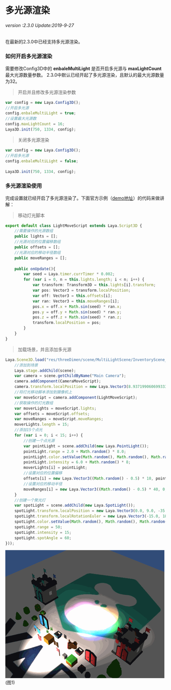 # 多光源渲染

###### *version :2.3.0   Update:2019-9-27*

在最新的2.3.0中已经支持多光源渲染。	

### 如何开启多光源渲染

需要修改Config3D中的 **enbaleMultiLight** 是否开启多光源与 **maxLightCount** 最大光源数量参数。 2.3.0中默认已经开起了多光源渲染，且默认的最大光源数量为32。

> 开启并且修改多光源渲染参数

```typescript
var config = new Laya.Config3D();
//开启多光源
config.enbaleMultiLight = true;
//设置最大光源数
config.maxLightCount = 16;
Laya3D.init(750, 1334, config);
```

> 关闭多光源渲染

```typescript
var config = new Laya.Config3D();
//开启多光源
config.enbaleMultiLight = false;

Laya3D.init(750, 1334, config);
```

### 多光源渲染使用

完成设置就已经开启了多光源渲染了。下面官方示例（[demo地址](http://layaair2.ldc2.layabox.com/demo2/?language=ch&category=3d&group=Lighting&name=MultiLight)）的代码来做讲解：

> 移动灯光脚本

```typescript
export default class LightMoveScript extends Laya.Script3D {
    //需要操作的光源数组
	public lights = [];
	//光源对应的位置偏移数组
	public offsets = [];
	//光源对应的移动半径数组
	public moveRanges = [];

	public onUpdate(){
		var seed = Laya.timer.currTimer * 0.002;
		for (var i = 0, n = this.lights.length; i < n; i++) {
			var transform: Transform3D = this.lights[i].transform;
			var pos: Vector3 = transform.localPosition;
			var off: Vector3 = this.offsets[i];
			var ran: Vector3 = this.moveRanges[i];
			pos.x = off.x + Math.sin(seed) * ran.x;
			pos.y = off.y + Math.sin(seed) * ran.y;
			pos.z = off.z + Math.sin(seed) * ran.z;
			transform.localPosition = pos;
		}
	}
}
```

> 加载场景，并且添加多光源

```typescript
Laya.Scene3D.load("res/threeDimen/scene/MultiLightScene/InventoryScene_Forest.ls", Laya.Handler.create(this, function (scene) {
    //添加到场景
    Laya.stage.addChild(scene);
    var camera = scene.getChildByName("Main Camera");
    camera.addComponent(CameraMoveScript);
    camera.transform.localPosition = new Laya.Vector3(8.937199060699333, 61.364798067809126, -66.77836086472654);
	//将灯光移动脚本添加到摄像机上
    var moveScript = camera.addComponent(LightMoveScript);
    //获取操作的灯光数组
    var moverLights = moveScript.lights;
    var offsets = moveScript.offsets;
    var moveRanges = moveScript.moveRanges;
    moverLights.length = 15;
    //添加15个点光
    for (var i = 0; i < 15; i++) {
        //创建一个点光源
        var pointLight = scene.addChild(new Laya.PointLight());
        pointLight.range = 2.0 + Math.random() * 8.0;
        pointLight.color.setValue(Math.random(), Math.random(), Math.random());
        pointLight.intensity = 6.0 + Math.random() * 8;
        moverLights[i] = pointLight;
        //设置对应的位置偏移
        offsets[i] = new Laya.Vector3((Math.random() - 0.5) * 10, pointLight.range * 0.75, (Math.random() - 0.5) * 10);
        //设置对应的移动半径
        moveRanges[i] = new Laya.Vector3((Math.random() - 0.5) * 40, 0, (Math.random() - 0.5) * 40);
    }
	//创建一个聚光灯
    var spotLight = scene.addChild(new Laya.SpotLight());
    spotLight.transform.localPosition = new Laya.Vector3(0.0, 9.0, -35.0);
    spotLight.transform.localRotationEuler = new Laya.Vector3(-15.0, 180.0, 0.0);
    spotLight.color.setValue(Math.random(), Math.random(), Math.random());
    spotLight.range = 50;
    spotLight.intensity = 15;
    spotLight.spotAngle = 60;
}));
```

![](img/1.gif)<br>(图1)